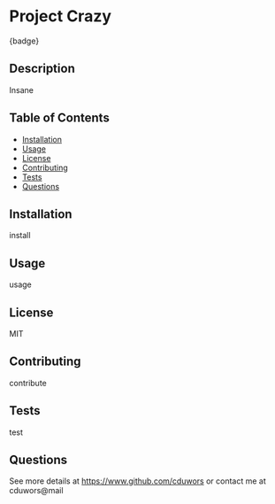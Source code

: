 # Project Crazy 

{badge}

## Description
Insane

## Table of Contents
- [Installation](#installation)
- [Usage](#usage)
- [License](#license)
- [Contributing](#contributing)
- [Tests](#tests)
- [Questions](#questions)


## Installation 
install


## Usage
usage


## License
MIT


## Contributing
contribute


## Tests
test


## Questions
See more details at https://www.github.com/cduwors or contact me at cduwors@mail
